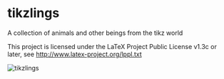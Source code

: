 # tikzlings
A collection of animals and other beings from the tikz world

This project is licensed under the LaTeX Project Public License v1.3c or later, see http://www.latex-project.org/lppl.txt

![tikzlings](https://github.com/samcarter8/tikzlings/blob/master/Examples/tikzlings.png)

